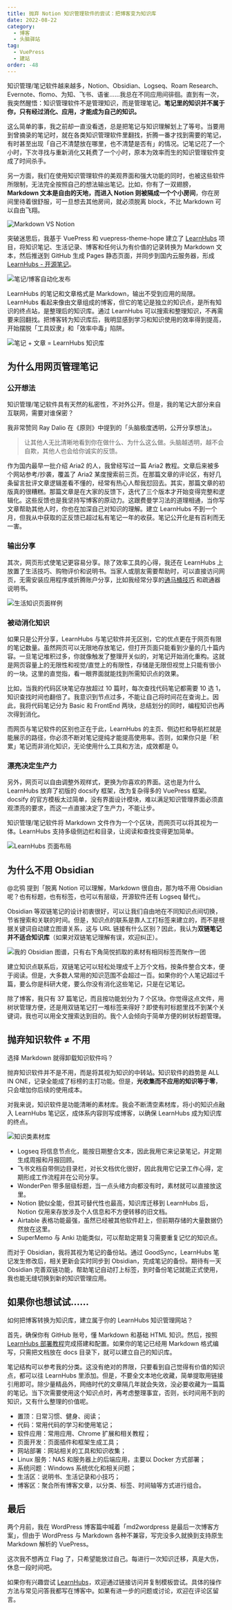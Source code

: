 ```yaml
---
title: 抛弃 Notion 知识管理软件的尝试：把博客变为知识库
date: 2022-08-22
category:
  - 博客
  - 头脑驿站
tag:
  - VuePress
  - 建站
order: -48
---
```


知识管理/笔记软件越来越多，Notion、Obsidian、Logseq、Roam Research、Evernote、flomo、为知、飞书、语雀……我总在不同应用间徘徊。直到有一次，我突然醒悟：知识管理软件不是管理知识，而是管理笔记。**笔记里的知识并不属于你，只有经过消化、应用，才能成为自己的知识。**

这么简单的事，我之前却一直没看透，总是把笔记与知识理解划上了等号。当要用到曾摘录的笔记时，就在各类知识管理软件里翻找，折腾一番才找到需要的笔记，有时甚至出现「自己不清楚放在哪里，也不清楚是否有」的情况。记笔记花了一个小时，下次寻找与重新消化又耗费了一个小时，原本为效率而生的知识管理软件变成了时间杀手。

另一方面，我们在使用知识管理软件的美观界面和强大功能的同时，也被这些软件所限制，无法完全按照自己的想法输出笔记。比如，你有了一双翅膀，**Markdown 文本是自由的天地，而进入 Notion 则被隔成一个个小房间**，你在房间里待着很舒服，可一旦想去其他房间，就必须脱离 block，不比 Markdown 可以自由飞翔。

![](https://img.gpt-vip.top/2022-08-22-18-02-07.png "Markdown VS Notion")

突破迷思后，我基于 VuePress 和 vuepress-theme-hope 建立了 [LearnHubs](https://github.com/libaxuan/LearnHubs) 项目，将知识笔记、生活记录、博客和任何认为有价值的记录转换为 Markdown 文本，然后推送到 GitHub 生成 Pages 静态页面，并同步到国内云服务器，形成 [LearnHubs - 开源笔记](https://gpt-vip.top/)。

![](https://iili.io/JoT9HKl.jpg "笔记/博客自动化发布")

LearnHubs 的笔记和文章格式是 Markdown，输出不受到应用的局限。LearnHubs 看起来像由文章组成的博客，但它的笔记是独立的知识点，是所有知识的终点站，是整理后的知识库。通过 LearnHubs 可以搜索和整理知识，不再需要来回翻找。把博客转为知识库后，我明显感到学习和知识使用的效率得到提高，开始摆脱「工具奴隶」和「效率中毒」陷阱。

![](https://iili.io/JnLZ31S.png "笔记 + 文章 = LearnHubs 知识库")

## 为什么用网页管理笔记

### 公开想法

知识管理/笔记软件具有天然的私密性，不对外公开。但是，我的笔记大部分来自互联网，需要对谁保密？

我非常赞同 Ray Dalio 在《原则》中提到的「头脑极度透明，公开分享想法」。

> 让其他人无比清晰地看到你在做什么、为什么这么做。头脑越透明，越不会自欺，其他人也会给你诚实的反馈。

作为国内最早一批介绍 Aria2 的人，我曾经写过一篇 Aria2 教程。文章后来被多个网站参考/抄袭，覆盖了 Aria2 某度搜索前三页。在那篇文章的评论区，有好几条留言批评文章逻辑差看不懂的，经常有热心人帮我怼回去。其实，那篇文章的初版真的很糟糕。那篇文章是在大家的反馈下，迭代了三个版本才开始变得完整和逻辑化。这些反馈也是我坚持写博客的原动力。这跟费曼学习法的道理相通，当你写文章帮助其他人时，你也在加深自己对知识的理解。建立 LearnHubs 不到一个月，但我从中获取的正反馈已超过私有笔记一年的收获。笔记公开化是有百利而无一害。

### 输出分享

其次，网页形式使笔记更容易分享。除了效率工具的心得，我还在 LearnHubs 上放置了生活技巧、购物评价和说明书。当家人或朋友需要帮助时，可以直接访问网页，无需安装应用程序或折腾账户分享，比如我经常分享的[通马桶技巧](https://gpt-vip.top/family/Maintenance.html#通马桶) 和疏通器说明书。

![](https://img.gpt-vip.top/2022-08-19-22-52-29.png "生活知识页面样例")

### 被动消化知识

如果只是公开分享，LearnHubs 与笔记软件并无区别，它的优点更在于网页有限的笔记数量。虽然网页可以无限地存放笔记，但打开页面只能看到少量的几十篇内容。一旦笔记堆积过多，你就像触发了整理开关似的，对笔记开始消化重构。这就是网页容量上的无限性和视觉/直觉上的有限性，存储是无限但视觉上只能有很小的一块。这里的直觉指，看一眼界面就能找到所需知识点的效果。

比如，当我的代码区块笔记存放超过 10 篇时，每次查找代码笔记都需要 10 选 1，知识查找时间也翻倍了。我意识到节点过多，不能让自己将时间花在查询上。因此，我将代码笔记分为 Basic 和 FrontEnd 两块，总结划分的同时，编程知识也再次得到消化。

而网页与笔记软件的区别也正在于此，LearnHubs 的主页、侧边栏和导航栏就是能展示的路径，你必须不断对笔记提纯才能提高使用率。否则，如果你只是「积累」笔记而非消化知识，无论使用什么工具和方法，成效都是 0。

### 漂亮决定生产力

另外，网页可以自由调整外观样式，更换为你喜欢的界面。这也是为什么 LearnHubs 放弃了初版的 docsify 框架，改为复杂得多的 VuePress 框架。docsify 的官方模板太过简单，没有界面设计模块，难以满足知识管理界面必须直观漂亮的要求，而这一点直接决定了生产力，不能让步。

知识管理/笔记软件将 Markdown 文件作为一个个区块，而网页可以将其视为一体。LearnHubs 支持多级侧边栏和目录，让阅读和查找变得更加简单。

![](https://img.gpt-vip.top/2022-08-19-22-42-03.png "LearnHubs 页面布局")

## 为什么不用 Obsidian

@北鸮 提到「脱离 Notion 可以理解，Markdown 很自由，那为啥不用 Obsidian 呢？也有标题，也有标签，也可以有层级，开源软件还有 Logseq 替代」。

Obsidian 等双链笔记的设计初衷很好，可以让我们自由地在不同知识点间切换，节省搜索和关联的时间。但是，知识点的联系是靠人工打标签来建立的，而不是根据关键词自动建立图谱关系，这与 URL 链接有什么区别？因此，我认为**双链笔记并不适合知识库**（如果对双链笔记理解有误，欢迎纠正）。

![](https://img.gpt-vip.top/2022-08-19-21-39-41.png?imageMogr2/thumbnail/500x "我的 Obsidian 图谱，只有右下角简悦抓取的素材有相同标签而聚作一团")

建立知识点联系后，双链笔记可以轻松处理成千上万个文档，按条件整合文本，便于阅读。但是，大多数人常用的知识范围不会超过一百。如果你的个人笔记超过千篇，要么你是科研大佬，要么你没有消化这些笔记，只是在记笔记。

除了博客，我只有 37 篇笔记，而且按功能划分为 7 个区块。你觉得这点文件，用树状管理方便，还是用双链笔记打一堆标签来得好？即使有时标题里找不到某个关键词，我也可以用全文搜索达到目的。我个人会倾向于简单方便的树状标题管理。

## 抛弃知识软件 ≠ 不用

选择 Markdown 就得卸载知识软件吗？

抛弃知识软件并不是不用，而是将其视为知识的中转站。知识软件的趋势是 ALL IN ONE，记录全能成了标榜的主打功能。但是，**光收集而不应用的知识等于零**，只会增加你后续的使用成本。

对我来说，知识软件是功能清晰的素材库。我会不断清空素材库，将小的知识点融入 LearnHubs 笔记区，成体系内容则写成博客，以确保 LearnHubs 成为知识库的终点。

![](https://img.gpt-vip.top/2022-08-21-21-38-47.png "知识类素材库")

- Logseq 将信息节点化，能按日期整合文本，因此我用它来记录笔记，并定期生成周报和月报回顾。
- 飞书文档自带侧边目录栏，对长文档优化很好，因此我用它记录工作心得，定期形成工作流程并在公司分享。
- WonderPen 带多层级标题，当一点头绪方向都没有时，素材就可以直接放这里。
- Notion 貌似全能，但其可替代性也最高，知识库迁移到 LearnHubs 后，Notion 仅用来存放涉及个人信息和不方便转移的旧文档。
- Airtable 表格功能最强，虽然已经被其他软件赶上，但前期存储的大量数据仍然放在这里。
- SuperMemo 与 Anki 功能类似，可以帮助定期复习需要重复记忆的知识点。

而对于 Obsidian，我将其视为笔记的备份站。通过 GoodSync，LearnHubs 笔记发生修改后，相关更新会实时同步到 Obsidian，完成笔记的备份。期待有一天 Obsidian 完善双链功能，帮助笔记自动打上标签，到时备份笔记就能正式使用，我也能无缝切换到新的知识管理应用。

## 如果你也想试试……

如何把博客转换为知识库，建立属于你的 LearnHubs 知识管理网站？

首先，确保你有 GitHub 账号，懂 Markdown 和基础 HTML 知识。然后，按照 [LearnHubs 部署教程](https://gpt-vip.top/#%F0%9F%94%A3-%E9%85%8D%E7%BD%AE-learndata)完成搭建和配置。如果你的笔记已经用 Markdown 格式编写，只需把文档放在 docs 目录下，就可以建立自己的知识库。

笔记结构可以参考我的分类。这没有绝对的界限，只要看到自己觉得有价值的知识点，都可以往 LearnHubs 里添加。但是，不要全文本地化收藏，简单提取用链接引用即可。除少量精品外，网络时代的文章隔几年就会失效，没必要收藏为一篇篇的笔记。当下次需要使用这个知识点时，再考虑整理事宜，否则，长时间用不到的知识，又有什么整理的价值呢。

- 置顶：日常习惯、健身、阅读；
- 代码：常用代码的学习和使用笔记；
- 软件应用：常用应用、Chrome 扩展和相关教程；
- 页面开发：页面插件和框架生成工具；
- 网站部署：网站相关的工具和知识收集；
- Linux 服务：NAS 和服务器上的后端应用，主要以 Docker 方式部署；
- 系统问题：Windows 系统优化和相关问题；
- 生活区：说明书、生活记录和小技巧；
- 博客区：聚合所有博客文章，以分类、标签、时间轴等方式进行组合。

## 最后

两个月前，我在 WordPress 博客篇中喊着「md2wordpress 是最后一次博客方案」，但由于 WordPress 与 Markdown 各种不兼容，写完没多久就换到支持原生 Markdown 解析的 VuePress。

这次我不想再立 Flag 了，只希望能放过自己。每进行一次知识迁移，真是大伤，休息一段时间吧。

如果你有兴趣尝试 [LearnHubs](https://gpt-vip.top/)，欢迎通过链接访问并复制模板尝试。具体的操作方法与常见问答我都写在博客中。如果有进一步的问题或讨论，欢迎在评论区留言。
